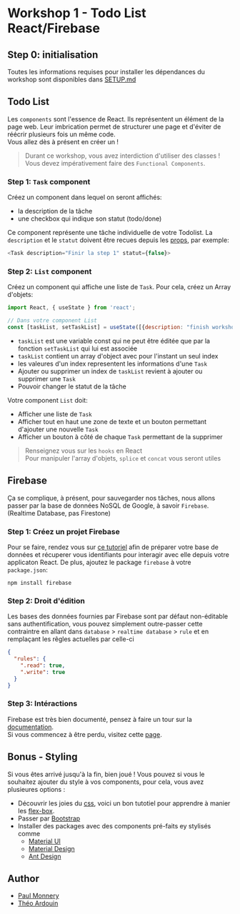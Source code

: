 # Workshop 1 - Todo List React/Firebase

## Step 0: initialisation

Toutes les informations requises pour installer les dépendances du workshop sont disponibles dans [SETUP.md](./SETUP.md)

## Todo List

Les `components` sont l'essence de React. Ils représentent un élément de la page web. Leur imbrication permet de structurer une page et d'éviter de réécrir plusieurs fois un même code.  
Vous allez dès à présent en créer un !
> Durant ce workshop, vous avez interdiction d'utiliser des classes ! Vous devez impérativement faire des `Functional Components`.

### Step 1: `Task` component

Créez un component dans lequel on seront affichés:
  - la description de la tâche
  - une checkbox qui indique son statut (todo/done)

Ce component représente une tâche individuelle de votre Todolist. La `description` et le `statut` doivent être recues depuis les [props](https://fr.reactjs.org/docs/components-and-props.html), par exemple:

```js
<Task description="Finir la step 1" statut={false}>
```


### Step 2: `List` component

Créez un component qui affiche une liste de `Task`. Pour cela, créez un Array d'objets:

```js
import React, { useState } from 'react';

// Dans votre component List
const [taskList, setTaskList] = useState([{description: "finish workshop", statut: false}]);
```
- `taskList` est une variable const qui ne peut être éditée que par la fonction `setTaskList` qui lui est associée
- `taskList` contient un array d'object avec pour l'instant un seul index
- les valeures d'un index representent les informations d'une `Task`
- Ajouter ou supprimer un index de `taskList` revient à ajouter ou supprimer une `Task`
- Pouvoir changer le statut de la tâche

Votre component `List` doit:
- Afficher une liste de `Task`
- Afficher tout en haut une zone de texte et un bouton permettant d'ajouter une nouvelle `Task`
- Afficher un bouton à côté de chaque `Task` permettant de la supprimer

> Renseignez vous sur les `hooks` en React  
> Pour manipuler l'array d'objets, `splice` et `concat` vous seront utiles

## Firebase

Ça se complique, à présent, pour sauvegarder nos tâches, nous allons passer par la base de données NoSQL de Google, à savoir `Firebase`. (Realtime Database, pas Firestone)

### Step 1: Créez un projet Firebase

Pour se faire, rendez vous sur [ce tutoriel](https://firebase.google.com/docs/web/setup) afin de préparer votre base de données et récuperer vous identifiants pour interagir avec elle depuis votre applicaton React. De plus, ajoutez le package `firebase` à votre `package.json`:
```
npm install firebase
```

### Step 2: Droit d'édition

Les bases des données fournies par Firebase sont par défaut non-éditable sans authentification, vous pouvez simplement outre-passer cette contraintre en allant dans `database` > `realtime database` > `rule` et en remplaçant les rêgles actuelles par celle-ci
```json
{
  "rules": {
    ".read": true,
    ".write": true
  }
}
```

### Step 3: Intéractions

Firebase est très bien documenté, pensez à faire un tour sur la [documentation](https://firebase.google.com/docs/).  
Si vous commencez à être perdu, visitez cette [page](https://firebase.google.com/docs/reference/js/firebase.database.Reference#on).

## Bonus - Styling
Si vous êtes arrivé jusqu'à la fin, bien joué !
Vous pouvez si vous le souhaitez ajouter du style à vos components, pour cela, vous avez plusieures options :
- Découvrir les joies du [css](https://malcoded.com/posts/react-component-style/), voici un bon tutotiel pour apprendre à manier les [flex-box](https://flexboxfroggy.com/#fr).
- Passer par [Bootstrap](https://getbootstrap.com/)
- Installer des packages avec des components pré-faits ey stylisés comme
  - [Material UI](https://material-ui.com/)
  - [Material Design](https://material.io/design/)
  - [Ant Design](https://ant.design/)


## Author
- [Paul Monnery](https://github.com/PaulMonnery/)
- [Théo Ardouin](https://github.com/CrystallizedYou)
